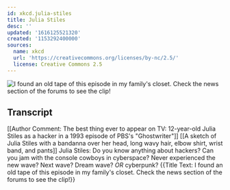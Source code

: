 ```yaml
---
id: xkcd.julia-stiles
title: Julia Stiles
desc: ''
updated: '1616125521320'
created: '1153292400000'
sources:
  name: xkcd
  url: 'https://creativecommons.org/licenses/by-nc/2.5/'
  license: Creative Commons 2.5
---
```

![I found an old tape of this episode in my family's closet.  Check the news section of the forums to see the clip!](https://imgs.xkcd.com/comics/julia_stiles.jpg)

## Transcript
[[Author Comment: The best thing ever to appear on TV: 12-year-old Julia Stiles as a hacker in a 1993 episode of PBS's "Ghostwriter"]]
[[A sketch of Julia Stiles with a bandanna over her head, long wavy hair, elbow shirt, wrist band, and pants]]
Julia Stiles: Do you know anything about hackers? Can you jam with the console cowboys in cyberspace? Never experienced the new wave? Next wave? Dream wave? *OR* cyberpunk?
{{Title Text: I found an old tape of this episode in my family's closet.  Check the news section of the forums to see the clip!}}
